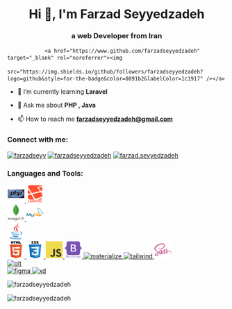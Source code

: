 
<h1 align="center">Hi 👋, I'm Farzad Seyyedzadeh</h1>
<h3 align="center">a web Developer from Iran</h3>



  <!-- <p align="left"> <a href="https://github.com/ryo-ma/github-profile-trophy"><img src="https://github-profile-trophy.vercel.app/?username=farzadseyyedzadeh" alt="farzadseyyedzadeh" /></a> </p> 

 <a href="https://www.twitter.com/Farzadseyy" target="_blank" rel="noreferrer"><img
                  src="https://img.shields.io/twitter/follow/Farzadseyy?logo=twitter&style=for-the-badge&color=0891b2&labelColor=1c1917"
                /></a>  -->
                <a href="https://www.github.com/farzadseyyedzadeh" target="_blank" rel="noreferrer"><img
                  src="https://img.shields.io/github/followers/farzadseyyedzadeh?logo=github&style=for-the-badge&color=0891b2&labelColor=1c1917" /></a>

- 🌱 I’m currently learning **Laravel**

- 💬 Ask me about **PHP , Java**

- 📫 How to reach me **farzadseyyedzadeh@gmail.com**

<h3 align="left">Connect with me:</h3>
<p align="left">
<a href="https://twitter.com/farzadseyy" target="blank"><img align="center" src="https://raw.githubusercontent.com/rahuldkjain/github-profile-readme-generator/master/src/images/icons/Social/twitter.svg" alt="farzadseyy" height="30" width="40" /></a>
<a href="https://linkedin.com/in/farzadseyyedzadeh" target="blank"><img align="center" src="https://raw.githubusercontent.com/rahuldkjain/github-profile-readme-generator/master/src/images/icons/Social/linked-in-alt.svg" alt="farzadseyyedzadeh" height="30" width="40" /></a>
<a href="https://instagram.com/farzad.seyyedzadeh" target="blank"><img align="center" src="https://raw.githubusercontent.com/rahuldkjain/github-profile-readme-generator/master/src/images/icons/Social/instagram.svg" alt="farzad.seyyedzadeh" height="30" width="40" /></a>
</p>

<h3 align="left">Languages and Tools:</h3>
<p align="left">
   <a href="https://www.php.net" target="_blank" rel="noreferrer"> <img src="https://raw.githubusercontent.com/devicons/devicon/master/icons/php/php-original.svg" alt="php" width="40" height="40"/> </a>
  <a href="https://laravel.com/" target="_blank" rel="noreferrer"> <img src="https://raw.githubusercontent.com/devicons/devicon/master/icons/laravel/laravel-plain-wordmark.svg" alt="laravel" width="40" height="40"/> </a>
  
  <br>
   <a href="https://www.mongodb.com/" target="_blank" rel="noreferrer"> <img src="https://raw.githubusercontent.com/devicons/devicon/master/icons/mongodb/mongodb-original-wordmark.svg" alt="mongodb" width="40" height="40"/> </a>
  <a href="https://www.mysql.com/" target="_blank" rel="noreferrer"> <img src="https://raw.githubusercontent.com/devicons/devicon/master/icons/mysql/mysql-original-wordmark.svg" alt="mysql" width="40" height="40"/> </a>
  <br>
   <a href="https://www.java.com" target="_blank" rel="noreferrer"> <img src="https://raw.githubusercontent.com/devicons/devicon/master/icons/java/java-original.svg" alt="java" width="40" height="40"/> </a>
  <br>
    <a href="https://www.w3.org/html/" target="_blank" rel="noreferrer"> <img src="https://raw.githubusercontent.com/devicons/devicon/master/icons/html5/html5-original-wordmark.svg" alt="html5" width="40" height="40"/> </a>
   <a href="https://www.w3schools.com/css/" target="_blank" rel="noreferrer"> <img src="https://raw.githubusercontent.com/devicons/devicon/master/icons/css3/css3-original-wordmark.svg" alt="css3" width="40" height="40"/> </a>
   <a href="https://developer.mozilla.org/en-US/docs/Web/JavaScript" target="_blank" rel="noreferrer"> <img src="https://raw.githubusercontent.com/devicons/devicon/master/icons/javascript/javascript-original.svg" alt="javascript" width="40" height="40"/> </a>
  <a href="https://getbootstrap.com" target="_blank" rel="noreferrer"> <img src="https://raw.githubusercontent.com/devicons/devicon/master/icons/bootstrap/bootstrap-plain-wordmark.svg" alt="bootstrap" width="40" height="40"/> </a>
    <a href="https://materializecss.com/" target="_blank" rel="noreferrer"> <img src="https://raw.githubusercontent.com/prplx/svg-logos/5585531d45d294869c4eaab4d7cf2e9c167710a9/svg/materialize.svg" alt="materialize" width="40" height="40"/> </a>
    <a href="https://tailwindcss.com/" target="_blank" rel="noreferrer"> <img src="https://www.vectorlogo.zone/logos/tailwindcss/tailwindcss-icon.svg" alt="tailwind" width="40" height="40"/> </a>
   <a href="https://sass-lang.com" target="_blank" rel="noreferrer"> <img src="https://raw.githubusercontent.com/devicons/devicon/master/icons/sass/sass-original.svg" alt="sass" width="40" height="40"/> </a>
  <br>
 <a href="https://git-scm.com/" target="_blank" rel="noreferrer"> <img src="https://www.vectorlogo.zone/logos/git-scm/git-scm-icon.svg" alt="git" width="40" height="40"/> </a>
  <br>
  <a href="https://www.figma.com/" target="_blank" rel="noreferrer"> <img src="https://www.vectorlogo.zone/logos/figma/figma-icon.svg" alt="figma" width="40" height="40"/> </a>
   <a href="https://www.adobe.com/products/xd.html" target="_blank" rel="noreferrer"> <img src="https://cdn.worldvectorlogo.com/logos/adobe-xd.svg" alt="xd" width="40" height="40"/> </a>


</p>
<p align="left"> <img src="https://komarev.com/ghpvc/?username=farzadseyyedzadeh&label=Profile%20views&color=0e75b6&style=flat" alt="farzadseyyedzadeh" /> </p>
<p><img align="center" src="https://github-readme-stats.vercel.app/api/top-langs?username=farzadseyyedzadeh&show_icons=true&locale=en&layout=compact" alt="farzadseyyedzadeh" /></p>

